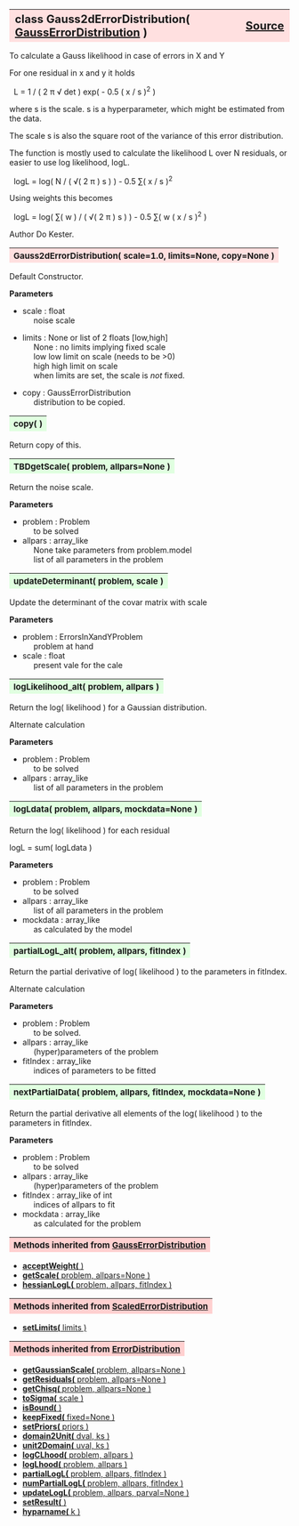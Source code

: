 ---
---
<br><br>

<a name="Gauss2dErrorDistribution"></a>
<table><thead style="background-color:#FFE0E0; width:100%; font-size:20px"><tr><th style="text-align:left">
<strong>class Gauss2dErrorDistribution(</strong> <a href="./GaussErrorDistribution.html">GaussErrorDistribution</a> )</th><th style="text-align:right"><a href=https://github.com/dokester/BayesicFitting/blob/master/BayesicFitting/source/Gauss2dErrorDistribution.py target=_blank>Source</a></th></tr></thead></table>

To calculate a Gauss likelihood in case of errors in X and Y

For one residual in x and y it holds

&nbsp; L = 1 / ( 2 &pi; &radic; det ) exp( - 0.5 ( x / s )<sup>2</sup> )

where s is the scale.
s is a hyperparameter, which might be estimated from the data.

The scale s is also the square root of the variance of this error distribution.

The function is mostly used to calculate the likelihood L over N residuals,
or easier to use log likelihood, logL.

&nbsp; logL = log( N / ( &radic;( 2 &pi; ) s )  ) - 0.5 &sum;( x / s )<sup>2</sup>

Using weights this becomes

&nbsp; logL = log( &sum;( w ) / ( &radic;( 2 &pi; ) s )  ) - 0.5 &sum;( w ( x / s )<sup>2</sup> )


Author       Do Kester.


<a name="Gauss2dErrorDistribution"></a>
<table><thead style="background-color:#FFE0E0; width:100%; font-size:15px"><tr><th style="text-align:left">
<strong>Gauss2dErrorDistribution(</strong> scale=1.0, limits=None, copy=None )
</th></tr></thead></table>

Default Constructor.

<b>Parameters</b>

* scale  :  float
<br>&nbsp;&nbsp;&nbsp;&nbsp; noise scale
* limits  :  None or list of 2 floats [low,high]
<br>&nbsp;&nbsp;&nbsp;&nbsp; None : no limits implying fixed scale
<br>&nbsp;&nbsp;&nbsp;&nbsp; low     low limit on scale (needs to be >0)
<br>&nbsp;&nbsp;&nbsp;&nbsp; high    high limit on scale
<br>&nbsp;&nbsp;&nbsp;&nbsp; when limits are set, the scale is *not* fixed.

* copy  :  GaussErrorDistribution
<br>&nbsp;&nbsp;&nbsp;&nbsp; distribution to be copied.


<a name="copy"></a>
<table><thead style="background-color:#E0FFE0; width:100%; font-size:15px"><tr><th style="text-align:left">
<strong>copy(</strong> )
</th></tr></thead></table>

Return copy of this. 
<a name="TBDgetScale"></a>
<table><thead style="background-color:#E0FFE0; width:100%; font-size:15px"><tr><th style="text-align:left">
<strong>TBDgetScale(</strong> problem, allpars=None ) 
</th></tr></thead></table>
Return the noise scale.

<b>Parameters</b>

* problem  :  Problem
<br>&nbsp;&nbsp;&nbsp;&nbsp; to be solved
* allpars  :  array_like
<br>&nbsp;&nbsp;&nbsp;&nbsp; None take parameters from problem.model
<br>&nbsp;&nbsp;&nbsp;&nbsp; list of all parameters in the problem

<a name="updateDeterminant"></a>
<table><thead style="background-color:#E0FFE0; width:100%; font-size:15px"><tr><th style="text-align:left">
<strong>updateDeterminant(</strong> problem, scale ) 
</th></tr></thead></table>
Update the determinant of the covar matrix with scale

<b>Parameters</b>

* problem  :  ErrorsInXandYProblem
<br>&nbsp;&nbsp;&nbsp;&nbsp; problem at hand
* scale  :  float
<br>&nbsp;&nbsp;&nbsp;&nbsp; present vale for the cale

<a name="logLikelihood_alt"></a>
<table><thead style="background-color:#E0FFE0; width:100%; font-size:15px"><tr><th style="text-align:left">
<strong>logLikelihood_alt(</strong> problem, allpars ) 
</th></tr></thead></table>
Return the log( likelihood ) for a Gaussian distribution.

Alternate calculation

<b>Parameters</b>

* problem  :  Problem
<br>&nbsp;&nbsp;&nbsp;&nbsp; to be solved
* allpars  :  array_like
<br>&nbsp;&nbsp;&nbsp;&nbsp; list of all parameters in the problem


<a name="logLdata"></a>
<table><thead style="background-color:#E0FFE0; width:100%; font-size:15px"><tr><th style="text-align:left">
<strong>logLdata(</strong> problem, allpars, mockdata=None ) 
</th></tr></thead></table>
Return the log( likelihood ) for each residual

logL = sum( logLdata )

<b>Parameters</b>

* problem  :  Problem
<br>&nbsp;&nbsp;&nbsp;&nbsp; to be solved
* allpars  :  array_like
<br>&nbsp;&nbsp;&nbsp;&nbsp; list of all parameters in the problem
* mockdata  :  array_like
<br>&nbsp;&nbsp;&nbsp;&nbsp; as calculated by the model


<a name="partialLogL_alt"></a>
<table><thead style="background-color:#E0FFE0; width:100%; font-size:15px"><tr><th style="text-align:left">
<strong>partialLogL_alt(</strong> problem, allpars, fitIndex ) 
</th></tr></thead></table>
Return the partial derivative of log( likelihood ) to the parameters in fitIndex.

Alternate calculation

<b>Parameters</b>

* problem  :  Problem
<br>&nbsp;&nbsp;&nbsp;&nbsp; to be solved.
* allpars  :  array_like
<br>&nbsp;&nbsp;&nbsp;&nbsp; (hyper)parameters of the problem
* fitIndex  :  array_like
<br>&nbsp;&nbsp;&nbsp;&nbsp; indices of parameters to be fitted


<a name="nextPartialData"></a>
<table><thead style="background-color:#E0FFE0; width:100%; font-size:15px"><tr><th style="text-align:left">
<strong>nextPartialData(</strong> problem, allpars, fitIndex, mockdata=None ) 
</th></tr></thead></table>
Return the partial derivative all elements of the log( likelihood )
to the parameters in fitIndex.

<b>Parameters</b>

* problem  :  Problem
<br>&nbsp;&nbsp;&nbsp;&nbsp; to be solved
* allpars  :  array_like
<br>&nbsp;&nbsp;&nbsp;&nbsp; (hyper)parameters of the problem
* fitIndex  :  array_like of int
<br>&nbsp;&nbsp;&nbsp;&nbsp; indices of allpars to fit
* mockdata  :  array_like
<br>&nbsp;&nbsp;&nbsp;&nbsp; as calculated for the problem

<table><thead style="background-color:#FFD0D0; width:100%; font-size:15px"><tr><th style="text-align:left">
<strong>Methods inherited from</strong> <a href="./GaussErrorDistribution.html">GaussErrorDistribution</a></th></tr></thead></table>


* [<strong>acceptWeight(</strong> )](./GaussErrorDistribution.md#acceptWeight)
* [<strong>getScale(</strong> problem, allpars=None ) ](./GaussErrorDistribution.md#getScale)
* [<strong>hessianLogL(</strong> problem, allpars, fitIndex ) ](./GaussErrorDistribution.md#hessianLogL)


<table><thead style="background-color:#FFD0D0; width:100%; font-size:15px"><tr><th style="text-align:left">
<strong>Methods inherited from</strong> <a href="./ScaledErrorDistribution.html">ScaledErrorDistribution</a></th></tr></thead></table>


* [<strong>setLimits(</strong> limits ) ](./ScaledErrorDistribution.md#setLimits)


<table><thead style="background-color:#FFD0D0; width:100%; font-size:15px"><tr><th style="text-align:left">
<strong>Methods inherited from</strong> <a href="./ErrorDistribution.html">ErrorDistribution</a></th></tr></thead></table>


* [<strong>getGaussianScale(</strong> problem, allpars=None ) ](./ErrorDistribution.md#getGaussianScale)
* [<strong>getResiduals(</strong> problem, allpars=None )](./ErrorDistribution.md#getResiduals)
* [<strong>getChisq(</strong> problem, allpars=None )](./ErrorDistribution.md#getChisq)
* [<strong>toSigma(</strong> scale ) ](./ErrorDistribution.md#toSigma)
* [<strong>isBound(</strong> ) ](./ErrorDistribution.md#isBound)
* [<strong>keepFixed(</strong> fixed=None ) ](./ErrorDistribution.md#keepFixed)
* [<strong>setPriors(</strong> priors ) ](./ErrorDistribution.md#setPriors)
* [<strong>domain2Unit(</strong> dval, ks ) ](./ErrorDistribution.md#domain2Unit)
* [<strong>unit2Domain(</strong> uval, ks ) ](./ErrorDistribution.md#unit2Domain)
* [<strong>logCLhood(</strong> problem, allpars )](./ErrorDistribution.md#logCLhood)
* [<strong>logLhood(</strong> problem, allpars )](./ErrorDistribution.md#logLhood)
* [<strong>partialLogL(</strong> problem, allpars, fitIndex ) ](./ErrorDistribution.md#partialLogL)
* [<strong>numPartialLogL(</strong> problem, allpars, fitIndex ) ](./ErrorDistribution.md#numPartialLogL)
* [<strong>updateLogL(</strong> problem, allpars, parval=None )](./ErrorDistribution.md#updateLogL)
* [<strong>setResult(</strong> )](./ErrorDistribution.md#setResult)
* [<strong>hyparname(</strong> k ) ](./ErrorDistribution.md#hyparname)
